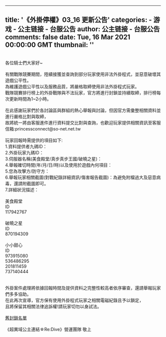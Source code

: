 
---
title: '《外掛停權》03_16 更新公告'
categories: 
    - 游戏
    - 公主链接 - 台服公告
author: 公主链接 - 台服公告
comments: false
date: Tue, 16 Mar 2021 00:00:00 GMT
thumbnail: ''
---

<div>   
<p>
                <br>各位騎士們大家好~<br><br>有關戰隊競賽期間，陸續接獲並查詢到部分玩家使用非法外掛程式，並惡意破壞其遊戲公平性。<br>為維護遊戲公平性以及服務品質，將嚴格取締使用非法外掛程式玩家。<br>戰隊競賽排行榜上的外掛戰隊與不法玩家，官方將進行封鎖並持續取締，排行榜每次更新時間為1~2小時。<br><br>在此感謝玩家們於各討論區與群組的熱心舉報與討論，但因官方需彙整相關資料並進行嚴格比對與取締，<br>故將統一將由客服進件進行資料提交比對與查詢，也歡迎玩家提供相關資訊至客服信箱:princessconnect@so-net.net.tw<br><br>玩家回報時需提供的項目如下:<br>1.資料提供者九碼ID：<br>2.外掛玩家九碼ID：<br>3.伺服器名稱(美食殿堂/真步真步王國/破曉之星)：<br>4.舉報確切時間(年/月/日/時)以及使用於遊戲內何項目：<br>5.您為攻擊方/防守方：<br>6.舉報玩家相關截圖(對戰紀錄詳細資訊/傷害報告截圖)：為避免附檔過大及惡意病毒，還請附截圖即可。<br>7.詳細狀況描述：<br><br>美食殿堂<br>ID<br>117942767<br><br>破曉之星<br>ID<br>870194309<br><br>小小甜心<br>ID<br>973915080<br>536486295<br>201811459<br>737140444<br><br><br>外掛案件處理將依據回報時間及提供資料之完整性較高者依序審查，還請舉報玩家們多多協助。<br>在此再次宣導，官方保有使用外掛程式玩家之相關電磁紀錄且予以鎖定，<br>且將保留其相關法律追訴權!請玩家切勿以身試法。<br><br><span style="background-color: #ffffff;"><a style="background-color: #ffffff;" href="https://docs.google.com/spreadsheets/d/159HskYsJ2dTzckJlVsn8c70eUid06aWstHqbHv0pSpk/edit#gid=1204875448">舊封鎖名單</a></span><br><br>《超異域公主連結☆Re:Dive》營運團隊 敬上
            </p>
          
</div>
            